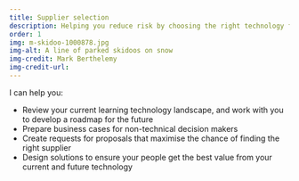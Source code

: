 ```yaml
---
title: Supplier selection
description: Helping you reduce risk by choosing the right technology for your needs
order: 1
img: m-skidoo-1000878.jpg
img-alt: A line of parked skidoos on snow
img-credit: Mark Berthelemy
img-credit-url: 
---
```

I can help you:

- Review your current learning technology landscape, and work with you to develop a roadmap for the future
- Prepare business cases for non-technical decision makers
- Create requests for proposals that maximise the chance of finding the right supplier
- Design solutions to ensure your people get the best value from your current and future technology